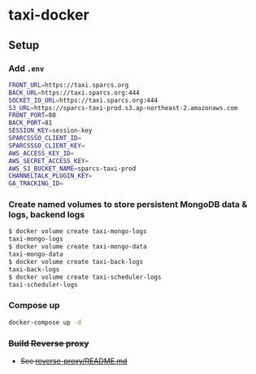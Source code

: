 # taxi-docker

## Setup

### Add `.env`

```bash
FRONT_URL=https://taxi.sparcs.org
BACK_URL=https://taxi.sparcs.org:444
SOCKET_IO_URL=https://taxi.sparcs.org:444
S3_URL=https://sparcs-taxi-prod.s3.ap-northeast-2.amazonaws.com
FRONT_PORT=80
BACK_PORT=81
SESSION_KEY=session-key
SPARCSSSO_CLIENT_ID=
SPARCSSSO_CLIENT_KEY=
AWS_ACCESS_KEY_ID=
AWS_SECRET_ACCESS_KEY=
AWS_S3_BUCKET_NAME=sparcs-taxi-prod
CHANNELTALK_PLUGIN_KEY=
GA_TRACKING_ID=
```

### Create named volumes to store persistent MongoDB data & logs, backend logs

```bash
$ docker volume create taxi-mongo-logs
taxi-mongo-logs
$ docker volume create taxi-mongo-data
taxi-mongo-data
$ docker volume create taxi-back-logs
taxi-back-logs
$ docker volume create taxi-scheduler-logs
taxi-scheduler-logs
```

### Compose up

```bash
docker-compose up -d
```

### ~~Build Reverse proxy~~

- ~~See [reverse-proxy/README.md](reverse-proxy/README.md)~~
